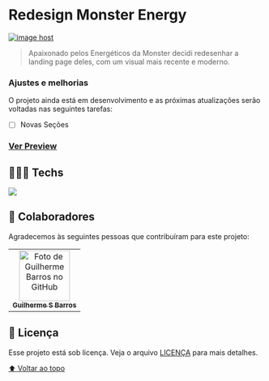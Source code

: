 # Redesign Monster Energy

<a href="https://guilhermesdb.github.io/Monster-Energy-Redesign-Tailwindcss/" target="_blank">
  <img src="src/images/capa.png" alt="image host"/>
</a> 

> Apaixonado pelos Energéticos da Monster decidi redesenhar a landing page deles, com um visual mais recente e moderno.

### Ajustes e melhorias

O projeto ainda está em desenvolvimento e as próximas atualizações serão voltadas nas seguintes tarefas:

- [ ] Novas Seções

### [Ver Preview](https://guilhermesdb.github.io/lp-monster-energy)

## 👨🏻‍💻 Techs 

 <a href="https://skillicons.dev">
    <img src="https://skillicons.dev/icons?i=html,tailwindcss,javascript" />
</a>

## 🤝 Colaboradores

Agradecemos às seguintes pessoas que contribuíram para este projeto:

<table>
  <tr>
    <td align="center">
      <a href="#">
        <img src="https://avatars.githubusercontent.com/u/66280834?v=4" width="100px;" alt="Foto de Guilherme Barros no GitHub"/><br>
        <sub>
          <b>Guilherme S Barros</b>
        </sub>
      </a>
    </td>
  </tr>
</table>

## 📝 Licença

Esse projeto está sob licença. Veja o arquivo [LICENÇA](LICENSE.md) para mais detalhes.

[⬆ Voltar ao topo](#redesign-monster-energy)<br>
